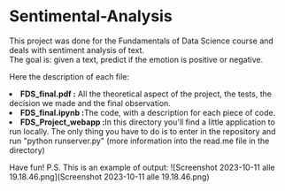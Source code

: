 # Sentimental-Analysis

This project was done for the Fundamentals of Data Science course and deals with sentiment analysis of text.  
The goal is: given a text, predict if the emotion is positive or negative.

Here the description of each file:
<lu>
<li><b>FDS_final.pdf :</b> All the theoretical aspect of the project, the tests, the decision we made and the final observation. </li>
<li><b>FDS_final.ipynb :</b>The code, with a description for each piece of code.</li>
<li><b>FDS_Project_webapp :</b>In this directory you'll find a little application to run locally. The only thing you have to do is to enter in the repository and run "python runserver.py" (more information into the read.me file in the directory)</li>
</lu>

Have fun! P.S. This is an example of output:
![Screenshot 2023-10-11 alle 19.18.46.png](Screenshot 2023-10-11 alle 19.18.46.png)
